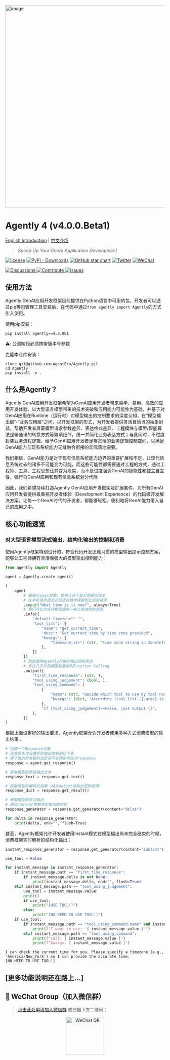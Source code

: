 <img width="640" alt="image" src="https://github.com/user-attachments/assets/c645d031-c8b0-4dba-a515-9d7a4b0a6881" />

# Agently 4 (v4.0.0.Beta1) 

[English Introduction](https://github.com/AgentEra/blob/main/Agently/README.md) | [中文介绍](https://github.com/AgentEra/blob/main/Agently/README_CN.md)

> *Speed Up Your GenAI Application Development*

[![license](https://img.shields.io/badge/license-Apache2.0-blue.svg?style=flat-square)](https://github.com/AgentEra/Agently/blob/main/LICENSE)
[![PyPI - Downloads](https://img.shields.io/pypi/dm/agently?style=flat-square)](https://pypistats.org/packages/agently)
[![GitHub star chart](https://img.shields.io/github/stars/agentera/agently?style=flat-square)](https://star-history.com/#agentera/agently)
[![Twitter](https://img.shields.io/twitter/url/https/twitter.com/AgentlyTech.svg?style=social&label=Follow%20%40AgentlyTech)](https://x.com/AgentlyTech)
<a href="https://doc.weixin.qq.com/forms/AIoA8gcHAFMAScAhgZQABIlW6tV3l7QQf">
<img alt="WeChat" src="https://img.shields.io/badge/WeChat%20Group-Apply-brightgreen?logo=wechat&style=flat-square">
</a>

<p>
  <a href="https://github.com/AgentEra/Agently/discussions/categories/general">
    <img alt="Discussions" src="https://img.shields.io/badge/Agently%20General%20Discussions-JOIN-brightgreen.svg?style=for-the-badge" />
  </a>
  <a href="https://github.com/AgentEra/Agently/discussions/categories/contribute-to-agently-4">
    <img alt="Contribute" src="https://img.shields.io/badge/Contribute%20to%20Agently%204%20-Join-blueviolet.svg?style=for-the-badge">
  </a>
  <a href="https://github.com/AgentEra/Agently/issues">
    <img alt="Issues" src="https://img.shields.io/badge/Report%20Issues-Report-red.svg?style=for-the-badge">
  </a>
</p>

## 使用方法

Agently GenAI应用开发框架目前提供在Python语言中可用的包，开发者可以通过pip等包管理工具安装后，在代码中通过`from agently import Agently`的方式引入使用。

使用pip安装：

```shell
pip install agently==4.0.0b1
```

⚠️: 公测阶段必须携带版本号参数

克隆本仓库安装：

```shell
clone git@github.com:AgentEra/Agently.git
cd Agently
pip install -e .
```

## 什么是Agently？

Agently GenAI应用开发框架希望为GenAI应用开发者带来易学、易用、高效的应用开发体验。以大型语言模型带来的技术突破和应用能力可能性为基础，并基于对GenAI应用在Runtime（运行时）对模型输出的控制要求的深度认知，在“模型输出层”-“业务应用层”之间，以开发框架的形式，为开发者提供灵活且恰当的抽象封装，帮助开发者屏蔽模型请求参数差异、表达格式差异、工程模块与模型/智能算法逻辑通讯的转换方式等繁琐细节，统一并简化业务表达方式；与此同时，不过度封装业务流程逻辑，给予GenAI应用开发者足够灵活的业务逻辑控制空间，以满足GenAI能力与现有系统能力无缝融合衔接的实际落地需要。

我们相信，GenAI能力是对于现有信息系统能力边界的重要扩展和不足，让现代信息系统过去的诸多不可能变为可能。而这些可能性都需要通过工程的方式，通过工程师、工具、工程思想让其变为现实，而不是过度强调GenAI的智能性和独立自主性，强行将GenAI应用和现有信息系统划分代际

因此，我们希望持续打造Agently GenAI应用开发框架及扩展套件，为所有GenAI应用开发者提供最重视开发者体验（Development Experience）的代码级开发解决方案。让每一个GenAI时代的开发者，都能够轻松、便利地将GenAI能力带入自己的应用之中。

## 核心功能速览

### 对大型语言模型流式输出、结构化输出的控制和消费

使用Agently框架特别设计的，符合代码开发思维习惯的模型输出提示控制方案，能够让工程师拥有灵活而强大的模型输出控制能力：

```python
from agently import Agently

agent = Agently.create_agent()

(
    agent
        # 使用always参数，能够让这个部分的提示信息
        # 在本轮请求提交之后还会继续保留到之后的请求
        .input("What time is it now?", always=True)
        # 我们可以为任何模型提供一些工具说明的信息
        .info({
            "default_timezone": "",
            "tool_list": [{
                "name": "get_current_time",
                "desc": "Get current time by time zone provided",
                "kwargs": {
                    "timezone_str": (str, "time zone string in ZoneInfo()"),
                },
            }]
        })
        # 然后使用Agently风格的输出控制表达
        # 来让几乎任何模型都能做到Function Calling
        .output({
            "first_time_response": (str, ),
            "tool_using_judgement": (bool, ),
            "tool_using_command": (
                {
                    "name": (str, "Decide which tool to use by tool name:{tool_list.[].name}"),
                    "kwargs": (dict, "According {tool_list.[].args} to output kwargs dictionary"),
                },
                "If {tool_using_judgement}==False, just output {}",
            ),
        })
)
```

根据上面设定好的输出要求，Agently框架允许开发者使用多种方式消费模型的输出结果：

```python
# 创建一个Response对象
# 这会将本次设置好的输出控制固化下来
# 接下来的所有新的设定将不会再影响这次response
response = agent.get_response()

# 获取模型的原始输出文本
response_text = response.get_text()

# 获取模型的解析后结果（结合output结构化控制使用）
response_dict = response.get_result()

# 获取模型的流式输出
# 通过content参数决定输出的内容
response_generator = response.get_generator(content="delta")

for delta in response_generator:
    print(delta, end="", flush=True)
```

甚至，Agently框架允许开发者使用Instant模式在模型输出尚未完全结束的时候，消费框架实时解析的结构化输出：

```python
instant_response_generator = response.get_generator(content="instant")

use_tool = False

for instant_message in instant_response_generator:
    if instant_message.path == "first_time_response":
        if instant_message.delta is not None:
            print(instant_message.delta, end="", flush=True)
    elif instant_message.path == "tool_using_judgement":
        use_tool = instant_message.value
        print()
        if use_tool:
            print("[USE TOOL!]")
        else:
            print("[NO NEED TO USE TOOL!]")
    if use_tool:
        if instant_message.path == "tool_using_command.name" and instant_message.is_complete == True:
            print(f"I want to use: '{ instant_message.value }'")
        elif instant_message.path == "tool_using_command":
            print(f"call: { instant_message.value }")
            print(f"kwargs: { instant_message.value }")
```

```shell
I can check the current time for you. Please specify a timezone (e.g., 'America/New_York') so I can provide the accurate time.
[NO NEED TO USE TOOL!]
```

## [更多功能说明还在路上...]

## 💬 WeChat Group（加入微信群）

> [点击此处申请加入微信群](https://doc.weixin.qq.com/forms/AIoA8gcHAFMAScAhgZQABIlW6tV3l7QQf)
> 或扫描下方二维码：

<p align="center">
  <img width="120" alt="WeChat QR" src="https://github.com/AgentEra/Agently/assets/4413155/7f4bc9bf-a125-4a1e-a0a4-0170b718c1a6">
</p>
